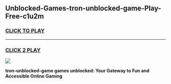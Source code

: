 
## Unblocked-Games-tron-unblocked-game-Play-Free-c1u2m
<h3>
<a href="https://premium76.site?title=tron-unblocked-game&ref=09A">CLICK TO PLAY</a></h3>
<hr>

<h3>
<a href="https://premium76.site?title=tron-unblocked-game&ref=09A">CLICK 2 PLAY</a>
  
</h3>

<a href="https://premium76.site?title=tron-unblocked-game&ref=09A"><img src="https://clearcache.store/games.png"></a>


**tron-unblocked-game games unblocked: Your Gateway to Fun and Accessible Online Gaming**
